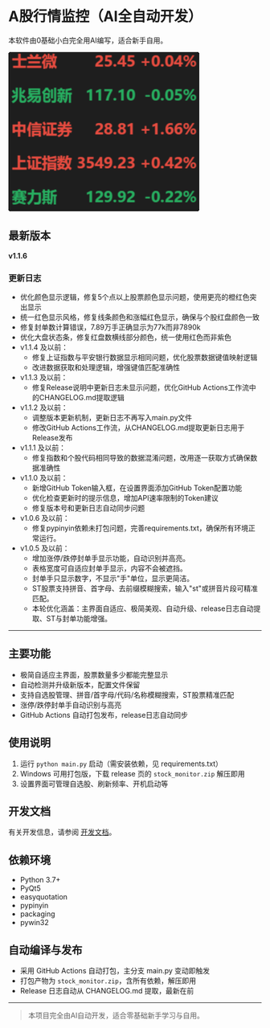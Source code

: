 # A股行情监控（AI全自动开发）

本软件由0基础小白完全用AI编写，适合新手自用。

![A股行情监控软件界面](image.png)

## 最新版本

**v1.1.6**

### 更新日志
- 优化颜色显示逻辑，修复5个点以上股票颜色显示问题，使用更亮的橙红色突出显示
- 统一红色显示风格，修复线条颜色和涨幅红色显示，确保与个股红盘颜色一致
- 修复封单数计算错误，7.89万手正确显示为77k而非7890k
- 优化大盘状态条，修复红盘数横线部分颜色，统一使用红色而非紫色
- v1.1.4 及以前：
  - 修复上证指数与平安银行数据显示相同问题，优化股票数据键值映射逻辑
  - 改进数据获取和处理逻辑，增强键值匹配准确性
- v1.1.3 及以前：
  - 修复Release说明中更新日志未显示问题，优化GitHub Actions工作流中的CHANGELOG.md提取逻辑
- v1.1.2 及以前：
  - 调整版本更新机制，更新日志不再写入main.py文件
  - 修改GitHub Actions工作流，从CHANGELOG.md提取更新日志用于Release发布
- v1.1.1 及以前：
  - 修复指数和个股代码相同导致的数据混淆问题，改用逐一获取方式确保数据准确性
- v1.1.0 及以前：
  - 新增GitHub Token输入框，在设置界面添加GitHub Token配置功能
  - 优化检查更新时的提示信息，增加API速率限制的Token建议
  - 修复版本号和更新日志自动同步问题
- v1.0.6 及以前：
  - 修复pypinyin依赖未打包问题，完善requirements.txt，确保所有环境正常运行。
- v1.0.5 及以前：
  - 增加涨停/跌停封单手显示功能，自动识别并高亮。
  - 表格宽度可自适应封单手显示，内容不会被遮挡。
  - 封单手只显示数字，不显示"手"单位，显示更简洁。
  - ST股票支持拼音、首字母、去前缀模糊搜索，输入"st"或拼音片段可精准匹配。
  - 本轮优化涵盖：主界面自适应、极简美观、自动升级、release日志自动提取、ST与封单功能增强。

---

## 主要功能
- 极简自适应主界面，股票数量多少都能完整显示
- 自动检测并升级新版本，配置文件保留
- 支持自选股管理、拼音/首字母/代码/名称模糊搜索，ST股票精准匹配
- 涨停/跌停封单手自动识别与高亮
- GitHub Actions 自动打包发布，release日志自动同步

## 使用说明
1. 运行 `python main.py` 启动（需安装依赖，见 requirements.txt）
2. Windows 可用打包版，下载 release 页的 `stock_monitor.zip` 解压即用
3. 设置界面可管理自选股、刷新频率、开机启动等

## 开发文档

有关开发信息，请参阅 [开发文档](docs/README.md)。

## 依赖环境
- Python 3.7+
- PyQt5
- easyquotation
- pypinyin
- packaging
- pywin32

## 自动编译与发布
- 采用 GitHub Actions 自动打包，主分支 main.py 变动即触发
- 打包产物为 `stock_monitor.zip`，含所有依赖，解压即用
- Release 日志自动从 CHANGELOG.md 提取，最新在前

---

> 本项目完全由AI自动开发，适合零基础新手学习与自用。